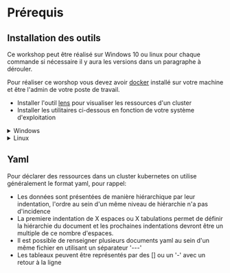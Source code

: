# Prérequis

## Installation des outils

Ce workshop peut être réalisé sur Windows 10 ou linux pour chaque commande si nécessaire il y aura les versions dans un paragraphe à dérouler.

Pour réaliser ce worshop vous devez avoir [docker](https://www.docker.com/products/docker-desktop) installé sur votre machine et être l'admin de votre poste de travail.

- Installer l'outil [lens](https://k8slens.dev) pour visualiser les ressources d'un cluster
- Installer les utilitaires ci-dessous en fonction de votre système d'exploitation

<details>
<summary>Windows</summary>

- Installer [Chocolatey](https://chocolatey.org/install) pour pouvoir installer les outils dont vous aurez besoin plus tard dans le workshop

Télécharger les deux binaires kubenswin et kubectxwin aux urls suivantes :

- [kubenswin](https://github.com/thomasliddledba/kubenswin/blob/master/bin/kubenswin.exe)
- [kubectxwin](https://github.com/thomasliddledba/kubectxwin/blob/master/bin/kubectxwin.exe)

Créer un répertoire pour ces deux binaires et ajouter ce répertoire à votre PATH
(Click droit "Ce PC" dans l'explorateur de fichiers -\> Propriétés -\> Paramètres système avancés -\> Variables d'environnement -\> Path)

</details>

<details>
<summary>Linux</summary>

- Installer kubectx et kubens [lien](https://github.com/ahmetb/kubectx)

</details>

## Yaml

Pour déclarer des ressources dans un cluster kubernetes on utilise généralement le format yaml, pour rappel:

- Les données sont présentées de manière hiérarchique par leur indentation, l'ordre au sein d'un même niveau de hiérarchie n'a pas d'incidence
- La premiere indentation de X espaces ou X tabulations permet de définir la hiérarchie du document et les prochaines indentations devront être un multiple de ce nombre d'espaces.
- Il est possible de renseigner plusieurs documents yaml au sein d'un même fichier en utilisant un séparateur '---'
- Les tableaux peuvent être représentés par des [] ou un '-' avec un retour à la ligne
